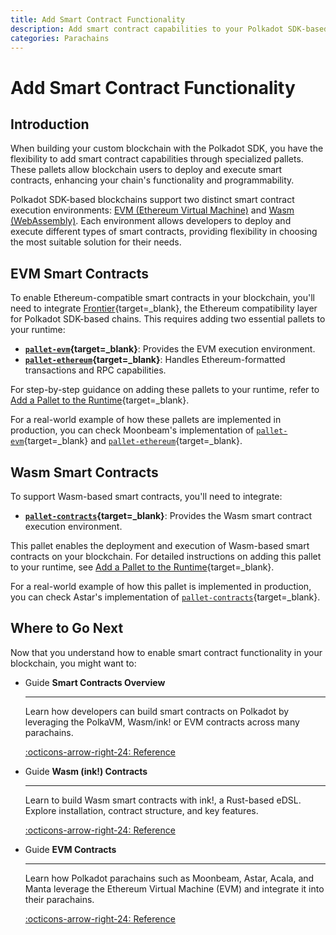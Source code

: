 ```yaml
---
title: Add Smart Contract Functionality
description: Add smart contract capabilities to your Polkadot SDK-based blockchain. Explore EVM and Wasm integration for enhanced chain functionality.
categories: Parachains
---
```


# Add Smart Contract Functionality

## Introduction

When building your custom blockchain with the Polkadot SDK, you have the flexibility to add smart contract capabilities through specialized pallets. These pallets allow blockchain users to deploy and execute smart contracts, enhancing your chain's functionality and programmability.

Polkadot SDK-based blockchains support two distinct smart contract execution environments: [EVM (Ethereum Virtual Machine)](#evm-smart-contracts) and [Wasm (WebAssembly)](#wasm-smart-contracts). Each environment allows developers to deploy and execute different types of smart contracts, providing flexibility in choosing the most suitable solution for their needs.

## EVM Smart Contracts

To enable Ethereum-compatible smart contracts in your blockchain, you'll need to integrate [Frontier](https://github.com/polkadot-evm/frontier){target=\_blank}, the Ethereum compatibility layer for Polkadot SDK-based chains. This requires adding two essential pallets to your runtime:

- **[`pallet-evm`](https://github.com/polkadot-evm/frontier/tree/master/frame/evm){target=\_blank}**: Provides the EVM execution environment.
- **[`pallet-ethereum`](https://github.com/polkadot-evm/frontier/tree/master/frame/ethereum){target=\_blank}**: Handles Ethereum-formatted transactions and RPC capabilities.

For step-by-step guidance on adding these pallets to your runtime, refer to [Add a Pallet to the Runtime](/develop/parachains/customize-parachain/add-existing-pallets/){target=\_blank}.

For a real-world example of how these pallets are implemented in production, you can check Moonbeam's implementation of [`pallet-evm`](https://github.com/moonbeam-foundation/moonbeam/blob/9e2ddbc9ae8bf65f11701e7ccde50075e5fe2790/runtime/moonbeam/src/lib.rs#L532){target=\_blank} and [`pallet-ethereum`](https://github.com/moonbeam-foundation/moonbeam/blob/9e2ddbc9ae8bf65f11701e7ccde50075e5fe2790/runtime/moonbeam/src/lib.rs#L698){target=\_blank}.

## Wasm Smart Contracts

To support Wasm-based smart contracts, you'll need to integrate:

- **[`pallet-contracts`](https://docs.rs/pallet-contracts/latest/pallet_contracts/index.html#contracts-pallet){target=\_blank}**: Provides the Wasm smart contract execution environment.

This pallet enables the deployment and execution of Wasm-based smart contracts on your blockchain. For detailed instructions on adding this pallet to your runtime, see [Add a Pallet to the Runtime](/develop/parachains/customize-parachain/add-existing-pallets/){target=\_blank}.

For a real-world example of how this pallet is implemented in production, you can check Astar's implementation of [`pallet-contracts`](https://github.com/AstarNetwork/Astar/blob/b6f7a408d31377130c3713ed52941a06b5436402/runtime/astar/src/lib.rs#L693){target=\_blank}.

## Where to Go Next

Now that you understand how to enable smart contract functionality in your blockchain, you might want to:

<div class="grid cards" markdown>

-   <span class="badge guide">Guide</span> __Smart Contracts Overview__

    ---

    Learn how developers can build smart contracts on Polkadot by leveraging the PolkaVM, Wasm/ink! or EVM contracts across many parachains.

    [:octicons-arrow-right-24: Reference](/develop/smart-contracts/overview/)

-   <span class="badge guide">Guide</span> __Wasm (ink!) Contracts__

    ---

    Learn to build Wasm smart contracts with ink!, a Rust-based eDSL. Explore installation, contract structure, and key features.

    [:octicons-arrow-right-24: Reference](/develop/smart-contracts/overview#wasm-ink)
    
-   <span class="badge guide">Guide</span> __EVM Contracts__

    ---

    Learn how Polkadot parachains such as Moonbeam, Astar, Acala, and Manta leverage the Ethereum Virtual Machine (EVM) and integrate it into their parachains.

    [:octicons-arrow-right-24: Reference](/develop/smart-contracts/overview#parachain-contracts)

</div>